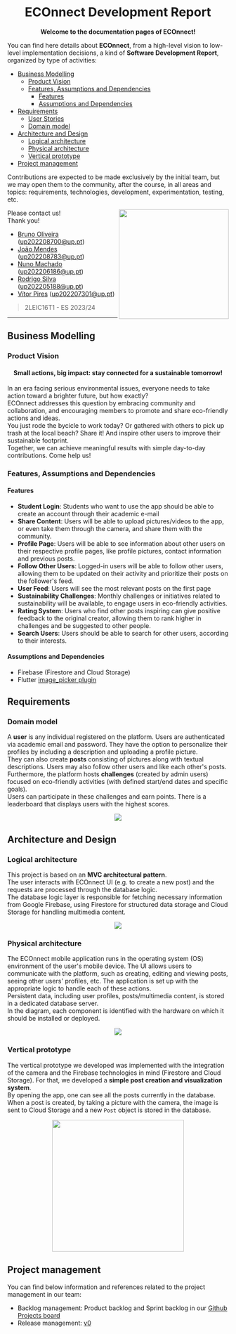 <h1 align="center"> ECOnnect Development Report </h1>

<p align="center"><b>Welcome to the documentation pages of ECOnnect!</b></p>

You can find here details about **ECOnnect**, from a high-level vision to low-level implementation decisions, a kind of **Software Development Report**, organized by type of activities: 

- [Business Modelling](#business-modelling)
  - [Product Vision](#product-vision)
  - [Features, Assumptions and Dependencies](#features-assumptions-and-dependencies)
    - [Features](#features)
    - [Assumptions and Dependencies](#assumptions-and-dependencies)
- [Requirements](#requirements)
  - [User Stories](https://github.com/FEUP-LEIC-ES-2023-24/2LEIC16T1/issues?q=is%3Aissue+label%3A%22user+story%22)
  - [Domain model](#domain-model)
- [Architecture and Design](#architecture-and-design)
  - [Logical architecture](#logical-architecture)
  - [Physical architecture](#physical-architecture)
  - [Vertical prototype](#vertical-prototype)
- [Project management](#project-management)


Contributions are expected to be made exclusively by the initial team, but we may open them to the community, after the course, in all areas and topics: requirements, technologies, development, experimentation, testing, etc.


<img align="right" width="250" height="250" src="img/icon.png">

Please contact us!  
Thank you!

- [Bruno Oliveira](https://github.com/Process-ing) (up202208700@up.pt)
- [João Mendes](https://github.com/The-Memechanic) (up202208783@up.pt)
- [Nuno Machado](https://github.com/Slyfenon) (up202206186@up.pt)
- [Rodrigo Silva](https://github.com/racoelhosilva) (up202205188@up.pt)
- [Vítor Pires](https://github.com/vitormpp) (up202207301@up.pt)
> 2LEIC16T1 - ES 2023/24


---

## Business Modelling

### Product Vision

<!--- Start by defining a clear and concise vision for your app, to help members of the team, contributors, and users to focus their often disparate views into a concise, visual, and short textual form. It provides a "high concept" of the product for marketers, developers, and managers.

A product vision describes the essentials of the product and sets the direction for where a product is headed, and what the product will deliver in the future. 

**We favor a catchy and concise statement, ideally one sentence.**

We suggest you use the product vision template described in the following link:
* [How To Create A Convincing Product Vision To Guide Your Team, by uxstudioteam.com](https://uxstudioteam.com/ux-blog/product-vision/)

To learn more about how to write a good product vision, please see also:
* [Product Management: Product Vision, by ProductPlan](https://www.productplan.com/glossary/product-vision/)
* [Vision, by scrumbook.org](http://scrumbook.org/value-stream/vision.html)
* [How to write a vision, by dummies.com](https://www.dummies.com/business/marketing/branding/how-to-write-vision-and-mission-statements-for-your-brand/)
* [20 Inspiring Vision Statement Examples (2019 Updated), by lifehack.org](https://www.lifehack.org/articles/work/20-sample-vision-statement-for-the-new-startup.html)
-->

<h4 align="center"> Small actions, big impact: stay connected for a sustainable tomorrow!</h4>

In an era facing serious environmental issues, everyone needs to take action toward a brighter future, but how exactly?  
ECOnnect addresses this question by embracing community and collaboration, and encouraging members to promote and share eco-friendly actions and ideas.  
You just rode the bycicle to work today? Or gathered with others to pick up trash at the local beach? Share it! And inspire other users to improve their sustainable footprint.  
Together, we can achieve meaningful results with simple day-to-day contributions. Come help us!

<!--- Restructure the Product Vision 
- Move examples to the top, along with the problem
- Explain the solution
- Conclude
-->

### Features, Assumptions and Dependencies

<!---
Indicate an initial/tentative list of high-level features - high-level capabilities or desired services of the system that are necessary to deliver benefits to the users.
 - Feature XPTO - a few words to briefly describe the feature
 - Feature ABCD - ...
...

Optionally, indicate an initial/tentative list of assumptions that you are making about the app and the dependencies of the app to other systems.
-->

#### Features

- **Student Login**: Students who want to use the app should be able to create an account through their academic e-mail
- **Share Content**: Users will be able to upload pictures/videos to the app, or even take them through the camera, and share them with the community.
- **Profile Page**: Users will be able to see information about other users on their respective profile pages, like profile pictures, contact information and previous posts.
- **Follow Other Users**: Logged-in users will be able to follow other users, allowing them to be updated on their activity and prioritize their posts on the follower's feed.
- **User Feed**: Users will see the most relevant posts on the first page
- **Sustainability Challenges**: Monthly challenges or initiatives related to sustainability will be available, to engage users in eco-friendly activities.
- **Rating System**: Users who find other posts inspiring can give positive feedback to the original creator, allowing them to rank higher in challenges and be suggested to other people.
- **Search Users**: Users should be able to search for other users, according to their interests.

#### Assumptions and Dependencies

- Firebase (Firestore and Cloud Storage)
- Flutter [image_picker plugin](https://pub.dev/packages/image_picker)

<!---
### Elevator Pitch
Draft a small text to help you quickly introduce and describe your product in a short time (lift travel time ~90 seconds) and a few words (~800 characters), a technique usually known as elevator pitch.

Take a look at the following links to learn some techniques:
* [Crafting an Elevator Pitch](https://www.mindtools.com/pages/article/elevator-pitch.htm)
* [The Best Elevator Pitch Examples, Templates, and Tactics - A Guide to Writing an Unforgettable Elevator Speech, by strategypeak.com](https://strategypeak.com/elevator-pitch-examples/)
* [Top 7 Killer Elevator Pitch Examples, by toggl.com](https://blog.toggl.com/elevator-pitch-examples/)
-->


## Requirements

<!---
In this section, you should describe all kinds of requirements for your module: functional and non-functional requirements.
-->

<!---
### User stories
> [!Caution] This section will *not* exist in your report, it is here only to explain how you should describe the requirements of the product as **user stories**.

The user stories should be created as GitHub items in the Project board. 

A user story is a description of desired functionality told from the perspective of the user or customer. A starting template for the description of a user story is *As a < user role >, I want < goal > so that < reason >.*

User stories should be created and described as items in your GitHub Project with the label "user story".

You should name the item with either the full text of the user story or a shorter name, up to you, and, in the "comments" field, add all relevant notes, the image(s) of the user interface mockup(s) (see below) and the acceptance test scenarios (see below), linking to its acceptance test in Gherkin, whenever available.

**INVEST in good user stories**. 
You may add more details after, but the shorter and more complete, the better. To decide if the user story is good, please follow the [INVEST guidelines](https://xp123.com/articles/invest-in-good-stories-and-smart-tasks/).

**User interface mockups**.
After the user story text, you should add a draft of the corresponding user interfaces, a simple mockup or draft, if applicable.

**Acceptance tests**.
For each user story, you should write also the acceptance tests (textually in [Gherkin](https://cucumber.io/docs/gherkin/reference/)), i.e., a description of scenarios (situations) that will help to confirm that the system satisfies the requirements addressed by the user story.

**Value and effort**.
At the end, it is good to add a rough indication of the value of the user story to the customers (e.g. [MoSCoW](https://en.wikipedia.org/wiki/MoSCoW_method) method) and the team should add an estimation of the effort to implement it, for example, using points in a kind-of-a Fibonacci scale (1,2,3,5,8,13,20,40, no idea).
-->

### Domain model

<!---
To better understand the context of the software system, it is very useful to have a simple UML class diagram with all the key concepts (names, attributes) and relationships involved in the problem domain addressed by your module. 
Also, provide a short textual description of each concept (domain class). 

Example:
 <p align="center" justify="center">
  <img src="https://github.com/FEUP-LEIC-ES-2022-23/templates/blob/main/images/DomainModel.png"/>
</p>
-->

A **user** is any individual registered on the platform. Users are authenticated via academic email and password.
They have the option to personalize their profiles by including a description and uploading a profile picture.  
They can also create **posts** consisting of pictures along with textual descriptions. Users may also follow other users and like each other's posts.  
Furthermore, the platform hosts **challenges** (created by admin users) focused on eco-friendly activities (with defined start/end dates and specific goals).  
Users can participate in these challenges and earn points. There is a leaderboard that displays users with the highest scores.

<p align="center" justify="center">
  <img src="img/domain-model.png"/>
</p>


## Architecture and Design

<!---
The architecture of a software system encompasses the set of key decisions about its overall organization. 

A well-written architecture document is brief but reduces the amount of time it takes new programmers to a project to understand the code to feel able to make modifications and enhancements.

To document the architecture requires describing the decomposition of the system in their parts (high-level components) and the key behaviors and collaborations between them. 

In this section, you should start by briefly describing the overall components of the project and their interrelations. You should also describe how you solved typical problems you may have encountered, pointing to well-known architectural and design patterns, if applicable.
-->

### Logical architecture

<!---
The purpose of this subsection is to document the high-level logical structure of the code (Logical View), using a UML diagram with logical packages, without the worry of allocating to components, processes or machines.

It can be beneficial to present the system in a horizontal decomposition, defining layers and implementation concepts, such as the user interface, business logic and concepts.

Example of _UML package diagram_ showing a _logical view_ of the Electronic Ticketing System (to be accompanied by a short description of each package):

![LogicalView](https://user-images.githubusercontent.com/9655877/160585416-b1278ad7-18d7-463c-b8c6-afa4f7ac7639.png)
-->

This project is based on an **MVC architectural pattern**.  
The user interacts with ECOnnect UI (e.g. to create a new post) and the requests are processed through the database logic.  
The database logic layer is responsible for fetching necessary information from Google Firebase, using Firestore for structured data storage and Cloud Storage for handling multimedia content.


<p align="center" justify="center">
  <img src="img/logical-model.png"/>
</p>

### Physical architecture

<!---
The goal of this subsection is to document the high-level physical structure of the software system (machines, connections, software components installed, and their dependencies) using UML deployment diagrams (Deployment View) or component diagrams (Implementation View), separate or integrated, showing the physical structure of the system.

It should describe also the technologies considered and justify the selections made. Examples of technologies relevant to ESOF are, for example, frameworks for mobile applications (such as Flutter).

Example of _UML deployment diagram_ showing a _deployment view_ of the Electronic Ticketing System (please notice that, instead of software components, one should represent their physical/executable manifestations for deployment, called artifacts in UML; the diagram should be accompanied by a short description of each node and artifact):

![DeploymentView](https://user-images.githubusercontent.com/9655877/160592491-20e85af9-0758-4e1e-a704-0db1be3ee65d.png)
-->

The ECOnnect mobile application runs in the operating system (OS) environment of the user's mobile device. The UI allows users to communicate with the platform, such as creating, editing and viewing posts, seeing other users' profiles, etc. The application is set up with the appropriate logic to handle each of these actions.  
Persistent data, including user profiles, posts/multimedia content, is stored in a dedicated database server.  
In the diagram, each component is identified with the hardware on which it should be installed or deployed.

<p align="center" justify="center">
  <img src="img/physical-model.png"/>
</p>


### Vertical prototype
<!---
To help validate all the architectural, design and technological decisions made, we usually implement a vertical prototype, a thin vertical slice of the system integrating as many technologies as we can.

In this subsection please describe which feature, or part of it, you have implemented, and how, together with a snapshot of the user interface, if applicable.

At this phase, instead of a complete user story, you can simply implement a small part of a feature that demonstrates that you can use the technology, for example, show a screen with the app credits (name and authors).
-->

The vertical prototype we developed was implemented with the integration of the camera and the Firebase technologies in mind (Firestore and Cloud Storage). For that, we developed a **simple post creation and visualization system**.  
By opening the app, one can see all the posts currently in the database.  When a post is created, by taking a picture with the camera, the image is sent to Cloud Storage and a new `Post` object is stored in the database. 

<p align="center" justify="center">
  <img width=300 src="img/vertical-prototype.png"/>
</p>

## Project management
<!---
Software project management is the art and science of planning and leading software projects, in which software projects are planned, implemented, monitored and controlled.

In the context of ESOF, we recommend each team adopt a set of project management practices and tools capable of registering tasks, assigning tasks to team members, adding estimations to tasks, monitoring tasks' progress, and therefore being able to track their projects.

Common practices for managing iterative software development are backlog management, release management, estimation, iteration planning, iteration development, acceptance tests, and retrospectives.
-->

You can find below information and references related to the project management in our team: 

- Backlog management: Product backlog and Sprint backlog in our [Github Projects board](https://github.com/orgs/FEUP-LEIC-ES-2023-24/projects/52)
- Release management: [v0](https://github.com/FEUP-LEIC-ES-2023-24/2LEIC16T1/releases/tag/vertical-prototype)
  
<!---
- Sprint planning and retrospectives: 
  - plans: screenshots of Github Projects board at the beginning and end of each iteration;
  - retrospectives: meeting notes in a document in the repository;
-->